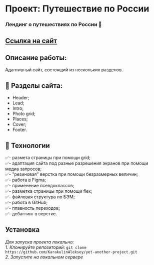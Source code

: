 ﻿# Проект: Путешествие по России  
### Лендинг о путешествиях по России 🚋
## [Ссылка на сайт](https://karakulinaleksey.github.io/yet-another-project/index.html)  

## Описание работы:  
Адаптивный сайт, состоящий из нескольких разделов.

## 📃 Разделы сайта:
- Header;  
- Lead;
- Intro;
- Photo grid;
- Places;
- Cover;
- Footer.

## 🚀 Технологии
:white_check_mark:- размета страницы при помощи grid;  
:white_check_mark:- адаптация сайта под разные разрешения экранов при помощи медиа запросов;  
:white_check_mark:- "резиновая" верстка при помощи безразмерных величин;  
:white_check_mark:- работа в Figma;  
:white_check_mark:- применение псевдоклассов;  
:white_check_mark:- разметка страницы при помощи flex;   
:white_check_mark:- файловая структура по БЭМ;  
:white_check_mark:- работа в GitHub;  
:white_check_mark:- плавность переходов;  
:white_check_mark:- дебаггинг в верстке.    

## Установка 
*Для запуска проекта локально:*  
*1. Клонируйте репозиторий:* `git clone https://github.com/KarakulinAleksey/yet-another-project.git`<br/>
*2. Запустите на локальном сервере*


